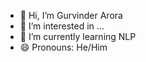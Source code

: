 - 👋 Hi, I’m Gurvinder Arora
- 👀 I’m interested in ...
- 🌱 I’m currently learning NLP
- 😄 Pronouns: He/Him

<!---
RTXArora/RTXArora is a ✨ special ✨ repository because its `README.md` (this file) appears on your GitHub profile.
You can click the Preview link to take a look at your changes.
--->
